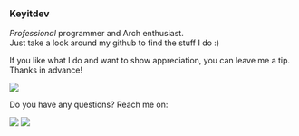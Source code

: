 
### Keyitdev
*Professional* programmer and Arch enthusiast.<br>
Just take a look around my github to find the stuff I do :)

If you like what I do and want to show appreciation, you can leave me a tip. Thanks in advance!

<a href="https://ko-fi.com/keyitdev" target="blank"><img src="https://img.shields.io/badge/support_me_on_ko--fi-F16061?style=for-the-badge&logo=kofi&logoColor=f5f5f5" /></a>

Do you have any questions? Reach me on:

<a href="https://www.reddit.com/user/Keyitdev/submitted/?sort=top" target="blank"><img src="https://img.shields.io/badge/Reddit-FF4500?style=flat&logo=reddit&logoColor=white" /></a>
<a href="https://discord.com/users/908702082578665474" target="blank"><img src="https://img.shields.io/badge/Discord-5865f2?style=flat&logo=discord&logoColor=white" /></a>

<!-- <a href="https://www.reddit.com/user/Keyitdev" target="blank"><img src="https://img.shields.io/badge/Lemmy-303030?style=flat&logo=lemmy&logoColor=white" /></a> -->
